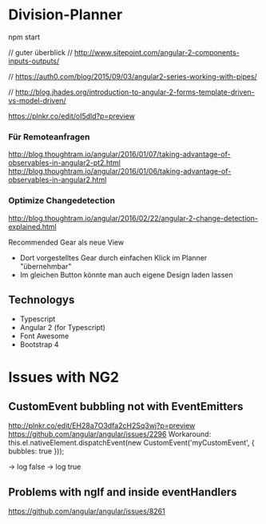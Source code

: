 # Division-Planner
npm start



// guter überblick
// http://www.sitepoint.com/angular-2-components-inputs-outputs/

// https://auth0.com/blog/2015/09/03/angular2-series-working-with-pipes/

// http://blog.jhades.org/introduction-to-angular-2-forms-template-driven-vs-model-driven/

https://plnkr.co/edit/oI5dld?p=preview

### Für Remoteanfragen
http://blog.thoughtram.io/angular/2016/01/07/taking-advantage-of-observables-in-angular2-pt2.html
http://blog.thoughtram.io/angular/2016/01/06/taking-advantage-of-observables-in-angular2.html

### Optimize Changedetection
http://blog.thoughtram.io/angular/2016/02/22/angular-2-change-detection-explained.html

Recommended Gear als neue View
- Dort vorgestelltes Gear durch einfachen Klick im Planner "übernehmbar"
- Im gleichen Button könnte man auch eigene Design laden lassen

## Technologys
- Typescript
- Angular 2 (for Typescript)
- Font Awesome
- Bootstrap 4
# Issues with NG2

## CustomEvent bubbling not with EventEmitters
http://plnkr.co/edit/EH28a7O3dfa2cH2Sq3wj?p=preview
https://github.com/angular/angular/issues/2296
Workaround:
this.el.nativeElement.dispatchEvent(new CustomEvent('myCustomEvent', { bubbles: true }));
<div (myCustomEvent)="onEvent(true)">
      <child (myCustomEvent)="onEvent(false)"></child>
</div>

-> log false -> log true

## Problems with ngIf and inside eventHandlers
https://github.com/angular/angular/issues/8261